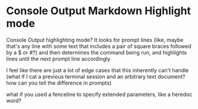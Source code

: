 # Console Output Markdown Highlight mode

Console Output highlighting mode? It looks for prompt lines (like, maybe that's any line with some text that includes a pair of square braces followed by a $ or #?) and then determines the command being run, and highlights lines until the next prompt line accordingly

I feel like there are just a lot of edge cases that this inherently can't handle (what if I cat a previous terminal session and an arbitrary text document? how can you tell the difference in prompts)

what if you used a fenceline to specify extended parameters, like a heredoc word?
